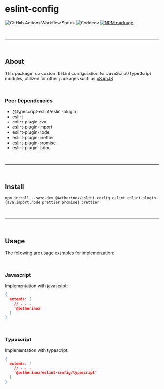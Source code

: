 # eslint-config

![GitHub Actions Workflow Status](https://img.shields.io/github/actions/workflow/status/Aetherinox/eslint-config/npm-tests.yml?logo=github&label=Tests&color=%23de1f6f)
![Codecov](https://img.shields.io/codecov/c/github/Aetherinox/eslint-config?token=MPAVASGIOG&logo=codecov&logoColor=FFFFFF&label=Coverage&color=354b9e)
[![NPM package](https://img.shields.io/npm/v/eslint-config)](https://npm.im/eslint-config)

<br />

---

<br />

## About
This package is a custom ESLint configuration for JavaScript/TypeScript modules, utilized for other packages such as [xSumJS](https://github.com/Aetherinox/xsumjs)

<br />

### Peer Dependencies
- @typescript-eslint/eslint-plugin
- eslint
- eslint-plugin-ava
- eslint-plugin-import
- eslint-plugin-node
- eslint-plugin-prettier
- eslint-plugin-promise
- eslint-plugin-tsdoc

<br />

---

<br />

## Install
```
npm install --save-dev @Aetherinox/eslint-config eslint eslint-plugin-{ava,import,node,prettier,promise} prettier
```

<br />

---

<br />

## Usage
The following are usage examples for implementation:

<br />

### Javascript
Implementation with javascript:

```json
{
  extends: [
    // . . .
    '@aetherinox'
  ]
}
```

<br />

### Typescript
Implementation with typescript:

```json
{
  extends: [
    // . . .
    '@aetherinox/eslint-config/typescript'
  ]
}
```